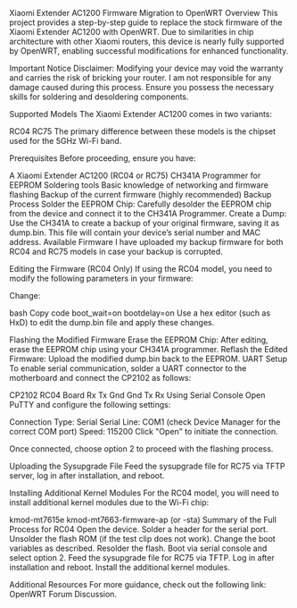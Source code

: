 Xiaomi Extender AC1200 Firmware Migration to OpenWRT
Overview
This project provides a step-by-step guide to replace the stock firmware of the Xiaomi Extender AC1200 with OpenWRT. Due to similarities in chip architecture with other Xiaomi routers, this device is nearly fully supported by OpenWRT, enabling successful modifications for enhanced functionality.

Important Notice
Disclaimer: Modifying your device may void the warranty and carries the risk of bricking your router. I am not responsible for any damage caused during this process. Ensure you possess the necessary skills for soldering and desoldering components.

Supported Models
The Xiaomi Extender AC1200 comes in two variants:

RC04
RC75
The primary difference between these models is the chipset used for the 5GHz Wi-Fi band.

Prerequisites
Before proceeding, ensure you have:

A Xiaomi Extender AC1200 (RC04 or RC75)
CH341A Programmer for EEPROM
Soldering tools
Basic knowledge of networking and firmware flashing
Backup of the current firmware (highly recommended)
Backup Process
Solder the EEPROM Chip: Carefully desolder the EEPROM chip from the device and connect it to the CH341A Programmer.
Create a Dump: Use the CH341A to create a backup of your original firmware, saving it as dump.bin. This file will contain your device’s serial number and MAC address.
Available Firmware
I have uploaded my backup firmware for both RC04 and RC75 models in case your backup is corrupted.

Editing the Firmware (RC04 Only)
If using the RC04 model, you need to modify the following parameters in your firmware:

Change:

bash
Copy code
boot_wait=on
bootdelay=on
Use a hex editor (such as HxD) to edit the dump.bin file and apply these changes.

Flashing the Modified Firmware
Erase the EEPROM Chip: After editing, erase the EEPROM chip using your CH341A programmer.
Reflash the Edited Firmware: Upload the modified dump.bin back to the EEPROM.
UART Setup
To enable serial communication, solder a UART connector to the motherboard and connect the CP2102 as follows:

CP2102	RC04 Board
Rx	Tx
Gnd	Gnd
Tx	Rx
Using Serial Console
Open PuTTY and configure the following settings:

Connection Type: Serial
Serial Line: COM1 (check Device Manager for the correct COM port)
Speed: 115200
Click "Open" to initiate the connection.

Once connected, choose option 2 to proceed with the flashing process.

Uploading the Sysupgrade File
Feed the sysupgrade file for RC75 via TFTP server, log in after installation, and reboot.

Installing Additional Kernel Modules
For the RC04 model, you will need to install additional kernel modules due to the Wi-Fi chip:

kmod-mt7615e
kmod-mt7663-firmware-ap (or -sta)
Summary of the Full Process for RC04
Open the device.
Solder a header for the serial port.
Unsolder the flash ROM (if the test clip does not work).
Change the boot variables as described.
Resolder the flash.
Boot via serial console and select option 2.
Feed the sysupgrade file for RC75 via TFTP.
Log in after installation and reboot.
Install the additional kernel modules.

Additional Resources
For more guidance, check out the following link: OpenWRT Forum Discussion.

